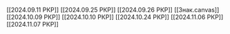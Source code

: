 [[2024.09.11 РКР]]
[[2024.09.25 РКР]]
[[2024.09.26 РКР]]
[[Знак.canvas]]
[[2024.10.09 РКР]]
[[2024.10.10 РКР]]
[[2024.10.24 РКР]]
[[2024.11.06 РКР]]
[[2024.11.07 РКР]]
